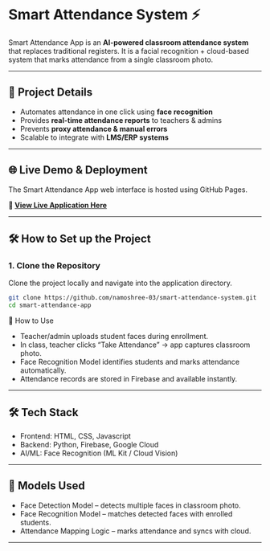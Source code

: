 # Smart Attendance System ⚡

Smart Attendance App is an **AI-powered classroom attendance system** that replaces traditional registers. It is a facial recognition + cloud-based system that marks attendance from a single classroom photo.

---

## 📂 Project Details 

- Automates attendance in one click using **face recognition**
- Provides **real-time attendance reports** to teachers & admins
- Prevents **proxy attendance & manual errors**
- Scalable to integrate with **LMS/ERP systems**

---

## 🌐 Live Demo & Deployment

The Smart Attendance App web interface is hosted using GitHub Pages.

**🔗 [View Live Application Here](https://namoshree-03.github.io/smart-attendance-system/)**

---

## 🛠️ How to Set up the Project

### 1. Clone the Repository

Clone the project locally and navigate into the application directory.

```bash
git clone https://github.com/namoshree-03/smart-attendance-system.git
cd smart-attendance-app
```

🚀 How to Use

- Teacher/admin uploads student faces during enrollment.
- In class, teacher clicks “Take Attendance” → app captures classroom photo.
- Face Recognition Model identifies students and marks attendance automatically.
- Attendance records are stored in Firebase and available instantly.

---

## 🛠 Tech Stack

- Frontend: HTML, CSS, Javascript
- Backend: Python, Firebase, Google Cloud
- AI/ML: Face Recognition (ML Kit / Cloud Vision)

---

## 🤖 Models Used

- Face Detection Model – detects multiple faces in classroom photo.
- Face Recognition Model – matches detected faces with enrolled students.
- Attendance Mapping Logic – marks attendance and syncs with cloud.

---






